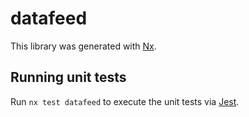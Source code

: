 # datafeed

This library was generated with [Nx](https://nx.dev).

## Running unit tests

Run `nx test datafeed` to execute the unit tests via [Jest](https://jestjs.io).
